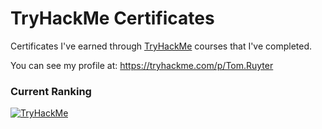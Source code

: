 # TryHackMe Certificates

Certificates I've earned through [TryHackMe](https://tryhackme.com) courses that I've completed.

You can see my profile at: https://tryhackme.com/p/Tom.Ruyter

### Current Ranking

[<img src="https://tryhackme-badges.s3.amazonaws.com/Tom.Ruyter.png" alt="TryHackMe">](https://tryhackme.com/p/Tom.Ruyter)
